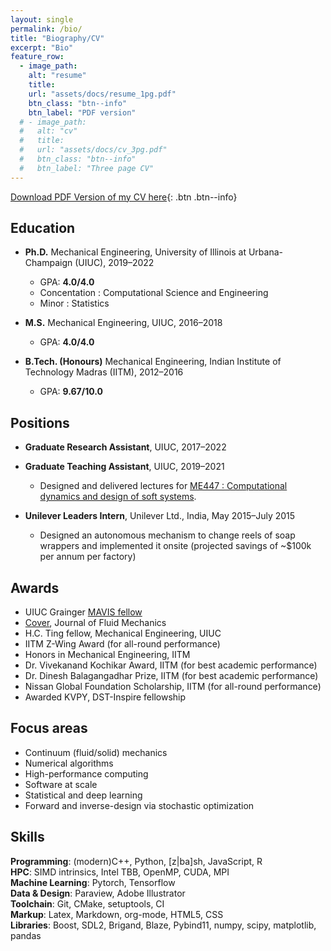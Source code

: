 ```yaml
---
layout: single
permalink: /bio/
title: "Biography/CV"
excerpt: "Bio"
feature_row:
  - image_path:
    alt: "resume"
    title:
    url: "assets/docs/resume_1pg.pdf"
    btn_class: "btn--info"
    btn_label: "PDF version"
  # - image_path:
  #   alt: "cv"
  #   title:
  #   url: "assets/docs/cv_3pg.pdf"
  #   btn_class: "btn--info"
  #   btn_label: "Three page CV"
---
```


[Download PDF Version of my CV here](/assets/docs/resume_1pg.pdf){: .btn .btn--info}

## Education

- **Ph.D.** Mechanical Engineering,
University of Illinois at Urbana-Champaign (UIUC), 2019–2022
  - GPA: **4.0/4.0**
  - Concentation : Computational Science and Engineering
  - Minor : Statistics

- **M.S.** Mechanical Engineering, UIUC, 2016–2018
  - GPA: **4.0/4.0**

- **B.Tech. (Honours)** Mechanical Engineering,
Indian Institute of Technology Madras (IITM), 2012–2016
  - GPA: **9.67/10.0**

## Positions

- **Graduate Research Assistant**, UIUC, 2017–2022

- **Graduate Teaching Assistant**, UIUC, 2019–2021
  - Designed and delivered lectures for [ME447 : Computational dynamics and design of soft systems](/teaching/).

- **Unilever Leaders Intern**, Unilever Ltd., India, May 2015–July 2015
  - Designed an autonomous mechanism to change reels of soap wrappers and implemented it onsite
  (projected savings of ~$100k per annum per factory)

<!-- - **Research Intern**, Forbes Marshall Pvt. Ltd., India, Dec 2014–Feb 2015

- **Quality Control Intern**, TVS Motors, India, May 2014–July 2014 -->

## Awards

- UIUC Grainger [MAVIS fellow](https://mechse.illinois.edu/news/39407)
- [Cover](http://mattia-lab.com/wp-content/uploads/2019/10/00221120_878.pdf), Journal of Fluid Mechanics
- H.C. Ting fellow, Mechanical Engineering, UIUC
- IITM Z-Wing Award (for all-round performance)
- Honors in Mechanical Engineering, IITM
- Dr. Vivekanand Kochikar Award, IITM (for best academic performance)
- Dr. Dinesh Balagangadhar Prize, IITM (for best academic performance)
- Nissan Global Foundation Scholarship, IITM (for all-round performance)
- Awarded KVPY, DST-Inspire fellowship

## Focus areas
- Continuum (fluid/solid) mechanics
- Numerical algorithms
- High-performance computing
- Software at scale
- Statistical and deep learning
- Forward and inverse-design via stochastic optimization
<!-- TODO : link each to a project -->
<!-- For more information see my [publications](/publications) and [projects](/research). -->

## Skills

**Programming**: (modern)C++, Python, [z|ba]sh, JavaScript, R <br>
**HPC**: SIMD intrinsics, Intel TBB, OpenMP, CUDA, MPI<br>
**Machine Learning**: Pytorch, Tensorflow <br>
**Data & Design**: Paraview, Adobe Illustrator <br>
**Toolchain**: Git, CMake, setuptools, CI <br>
**Markup**: Latex, Markdown, org-mode, HTML5, CSS <br>
**Libraries**: Boost, SDL2, Brigand, Blaze, Pybind11, numpy, scipy, matplotlib, pandas
